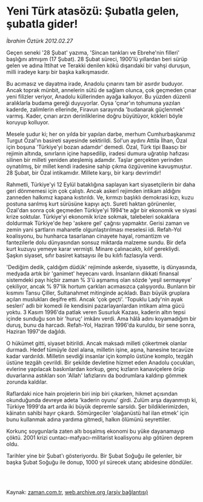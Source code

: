 # Yeni Türk atasözü: Şubatla gelen,  şubatla gider!

*İbrahim Öztürk 2012.02.27*

<td class="columnist-detail">
<p>Geçen seneki '28 Şubat' yazıma, 'Sincan tankları ve Ebrehe'nin filleri' başlığını atmışım (17 Şubat). 28 Şubat süreci, 1900'lü yıllardan beri sürüp gelen ve adına İttihat ve Terakki denilen kökü dışarıdaki bir vahşi duruşun, milli iradeye karşı bir başka kalkışmasıdır.</p>
<p>
<div id="haberMetinDiv">
<p>Bu acımasız ve dayatma irade, Anadolu çınarını tam bir asırdır buduyor. Ancak toprak münbit, annelerin sütü de sağlam olunca, çok geçmeden çınar yeni filizler veriyor, Anadolu küllerinden ayağa kalkıyor. Bu yüzden düzenli aralıklarla budama gereği duyuyorlar. Oysa 'çınar'ın tohumuna yazılan kaderde, zalimlerin ellerinde, Firavun sarayında 'budanarak güçlenmek' varmış. Kader, çınarı arzın derinliklerine doğru büyütüyor, kökleri böyle koruyup kolluyor.
<p>Mesele şudur ki; her on yılda bir yapılan darbe, merhum Cumhurbaşkanımız Turgut Özal'ın basireti sayesinde sektirildi. Sol'un aydını Attila İlhan, Özal için boşuna 'Türkiye'yi bozan adamdır' demedi. Özal, Türk tipi Baasçı bir rejimin altında, sınırların içine hapsedilip, iradesi dumura uğratılıp hafızası silinen bir milleti yeniden ateşlemiş adamdır. Taşlar gerçekten yerinden oynatılmış, bir millet kendi iradesine sahip çıkma özgüvenine kavuşmuştur. 28 Şubat, bir Özal intikamıdır. Millete karşı, bir karşı devrimdir!
<p>Rahmetli, Türkiye'yi 12 Eylül bataklığına saplayan kart siyasetçilerin bir daha geri dönmemesi için çok çalıştı. Ancak askerî rejimden intikam aldığını zanneden halkımız kapana kıstırıldı. Ve, kırmızı başlıklı demokrasi kızı, kuzu postuna sarılmış kurt sürüsüne kapıyı açtı. Sureti haktan görünenler, Özal'dan sonra çok geçmeden Türkiye'yi 1994'te ağır bir ekonomik ve siyasi krize soktular. Türkiye'yi ekonomik krize sokmak, talebeleri sokaklara doldurmak Türkiye'de hep 'askere gel' çağrısı yapmaktır. Gerisi zaman ve zemin yani şartların maharetle olgunlaştırılması meselesi idi. Refah-Yol koalisyonu, bu hunharca tasarlanan cinayete hayal, romantizm ve fantezilerle dolu dünyasından sonsuz miktarda malzeme sundu. Bir defa kurt kuzuyu yemeye karar vermişti. Minare çalınacaktı, kılıf gerekliydi. Şaşkın siyaset, sıfır basiret katsayısı ile bu kılıfı fazlasıyla verdi.
<p>'Dediğim dedik, çaldığım düdük' rejiminde askerde, siyasette, iş dünyasında, medyada artık bir 'ganimet' heyecanı vardı. İnsanların dikkati finansal sistemdeki payı hiçbir zaman % 3'ü aşmamış olan sözde 'yeşil sermayeye' çekiliyor, ancak % 97'lik hortum çarkları acımasızca çalışıyordu. Bunların bir kısmını Tansu Çiller, Sultanahmet mitinginde açıkladı. Bazı büyük gruplara açılan muslukları deşifre etti. Ancak 'çok geçti'. 'Topuklu Lady'nin ayak sesleri' adlı bir komedi ile kendisini pazarlayanlardan intikam alma gücü yoktu. 3 Kasım 1996'da patlak veren Susurluk Kazası, kaderin altın tepsi içinde sunduğu son bir 'huruç' imkânı verdi. Ama hâlâ adını koyamadığım bir duruş, bunu da harcadı. Refah-Yol, Haziran 1996'da kuruldu, bir sene sonra, Haziran 1997'de dağıldı.
<p>O hükümet gitti, siyaset bitirildi. Ancak maksadı milleti çökertmek olanlar durmadı. Hedef tümüyle özel alana, milletin işine, aşına, hanesine tecavüze kadar vardırıldı. Milletin sevdiği insanlar için komplo üstüne komplo, tezgâh üstüne tezgâh çevrildi. Bir şekilde devletine hizmet eden Anadolu çocukları, evlerine yapılacak baskınlardan korkup, genç kızların kanaviçelere örüp duvarlarına astıkları son 'Allah' lafızlarını da bodrumlara kaldırıp gömmek zorunda kaldılar.
<p>Raflardaki nice hain projelerin biri inip biri çıkarken, hikmet açısından okunduğunda devreye adeta 'kaderin oyunu' girdi. Zulüm arşa dayanmıştı ki, Türkiye 1999'da art arda iki büyük depremle sarsıldı. Şer bildiklerimizden, kâinatın sahibi hayır çıkardı. Sömürgeciler 'olağanüstü hal ilan etmek' için bunu kullanmak adına yardıma gitmedi, halkın ölümünü seyrettiler.
<p>Korkunç soygunlarla zaten altı boşalmış ekonomi bu yüke dayanamayıp çöktü. 2001 krizi cuntacı-mafyacı-militarist koalisyonu alıp götüren deprem oldu.
<p>Tarihler yine bir Şubat'ı gösteriyordu. Bir Şubat Soğuğu ile gelenler, bir başka Şubat Soğuğu ile donup, 1000 yıl sürecek utanç abidesine döndüler. </p></p></p></p></p></p></p></p></div>
</p>


<p><br>
		 </br></p></td>

Kaynak: [zaman.com.tr](http://zaman.com.tr/yazar.do?yazino=1251232), [web.archive.org (arşiv bağlantısı)](http://web.archive.org/web/20120312013014/http://zaman.com.tr:80/yazar.do?yazino=1251232)
